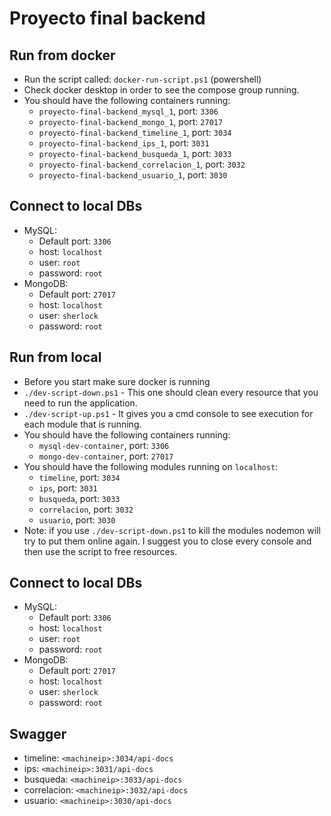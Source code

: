 ﻿# Proyecto final backend

## Run from docker

- Run the script called: `docker-run-script.ps1` (powershell)
- Check docker desktop in order to see the compose group running.
- You should have the following containers running:
  - `proyecto-final-backend_mysql_1`, port: `3306`
  - `proyecto-final-backend_mongo_1`, port: `27017`
  - `proyecto-final-backend_timeline_1`, port: `3034`
  - `proyecto-final-backend_ips_1`, port: `3031`
  - `proyecto-final-backend_busqueda_1`, port: `3033`
  - `proyecto-final-backend_correlacion_1`, port: `3032`
  - `proyecto-final-backend_usuario_1`, port: `3030`

## Connect to local DBs

- MySQL:
  - Default port: `3306`
  - host: `localhost`
  - user: `root`
  - password: `root`
- MongoDB:
  - Default port: `27017`
  - host: `localhost`
  - user: `sherlock`
  - password: `root`

## Run from local

- Before you start make sure docker is running
- `./dev-script-down.ps1` - This one should clean every resource that you need to run the application.
- `./dev-script-up.ps1` - It gives you a cmd console to see execution for each module that is running.
- You should have the following containers running:
  - `mysql-dev-container`, port: `3306`
  - `mongo-dev-container`, port: `27017`
- You should have the following modules running on `localhost`:
  - `timeline`, port: `3034`
  - `ips`, port: `3031`
  - `busqueda`, port: `3033`
  - `correlacion`, port: `3032`
  - `usuario`, port: `3030`
- Note: if you use `./dev-script-down.ps1` to kill the modules nodemon will try to put them online again. I suggest you to close every console and then use the script to free resources.

## Connect to local DBs

- MySQL:
  - Default port: `3306`
  - host: `localhost`
  - user: `root`
  - password: `root`
- MongoDB:
  - Default port: `27017`
  - host: `localhost`
  - user: `sherlock`
  - password: `root`

## Swagger

- timeline: `<machineip>:3034/api-docs`
- ips: `<machineip>:3031/api-docs`
- busqueda: `<machineip>:3033/api-docs`
- correlacion: `<machineip>:3032/api-docs`
- usuario: `<machineip>:3030/api-docs`
